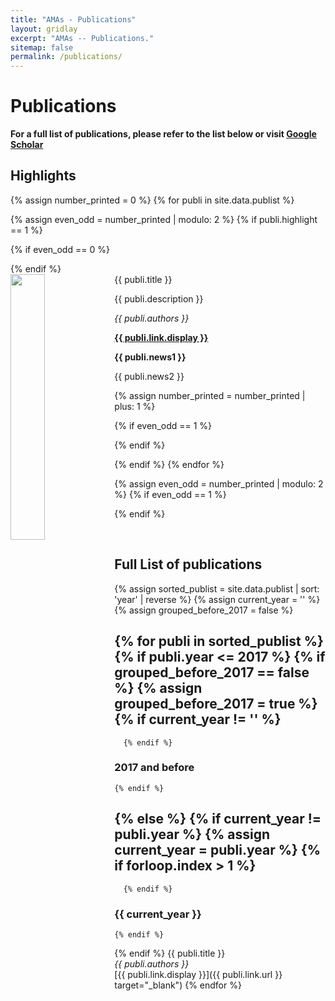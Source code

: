 ```yaml
---
title: "AMAs - Publications"
layout: gridlay
excerpt: "AMAs -- Publications."
sitemap: false
permalink: /publications/
---
```



# Publications

**For a full list of publications, please refer to the list below or visit [Google Scholar](https://scholar.google.com/citations?user=tY66SMIAAAAJ&hl)**

## Highlights

{% assign number_printed = 0 %}
{% for publi in site.data.publist %}

{% assign even_odd = number_printed | modulo: 2 %}
{% if publi.highlight == 1 %}

{% if even_odd == 0 %}
<div class="row">
{% endif %}

<div class="col-sm-6 clearfix">
 <div class="well">
  <pubtit>{{ publi.title }}</pubtit>
  <img src="{{ site.url }}{{ site.baseurl }}/images/pubpic/{{ publi.image }}" class="img-responsive" width="33%" style="float: left" />
  <p>{{ publi.description }}</p>
  <p><em>{{ publi.authors }}</em></p>
  <p><strong><a href="{{ publi.link.url }}">{{ publi.link.display }}</a></strong></p>
  <p class="text-danger"><strong> {{ publi.news1 }}</strong></p>
  <p> {{ publi.news2 }}</p>
 </div>
</div>

{% assign number_printed = number_printed | plus: 1 %}

{% if even_odd == 1 %}
</div>
{% endif %}

{% endif %}
{% endfor %}

{% assign even_odd = number_printed | modulo: 2 %}
{% if even_odd == 1 %}
</div>
{% endif %}

<p> &nbsp; </p>


## Full List of publications

{% assign sorted_publist = site.data.publist | sort: 'year' | reverse %}
{% assign current_year = '' %}
{% assign grouped_before_2017 = false %}

{% for publi in sorted_publist %}
  {% if publi.year <= 2017 %}
    {% if grouped_before_2017 == false %}
      {% assign grouped_before_2017 = true %}
      {% if current_year != '' %}
---

      {% endif %}
### 2017 and before
    {% endif %}
  {% else %}
    {% if current_year != publi.year %}
      {% assign current_year = publi.year %}
      {% if forloop.index > 1 %}
---

      {% endif %}
### {{ current_year }}
    {% endif %}
  {% endif %}
  {{ publi.title }}  
  *{{ publi.authors }}*  
  [{{ publi.link.display }}]({{ publi.link.url }} target="_blank")
{% endfor %}